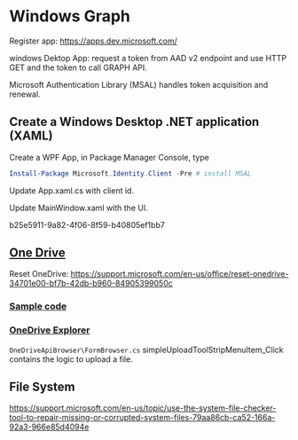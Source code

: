 # Windows Graph

Register app: <https://apps.dev.microsoft.com/>

windows Dektop App: request a token from AAD v2 endpoint and use HTTP GET and the token to call GRAPH API.

Microsoft Authentication Library (MSAL) handles token acquisition and renewal.

## Create a Windows Desktop .NET application (XAML)

Create a WPF App, in Package Manager Console, type

```powershell
Install-Package Microsoft.Identity.Client -Pre # install MSAL
```

Update App.xaml.cs with client id.

Update MainWindow.xaml with the UI.

b25e5911-9a82-4f06-8f59-b40805ef1bb7

## [One Drive](https://docs.microsoft.com/en-us/onedrive/developer/)

Reset OneDrive: <https://support.microsoft.com/en-us/office/reset-onedrive-34701e00-bf7b-42db-b960-84905399050c>

### [Sample code](https://docs.microsoft.com/en-us/onedrive/developer/sample-code)

### [OneDrive Explorer](https://github.com/OneDrive/onedrive-sample-apibrowser-dotnet)

`OneDriveApiBrowser\FormBrowser.cs` simpleUploadToolStripMenuItem_Click contains the logic to upload a file.

## File System

<https://support.microsoft.com/en-us/topic/use-the-system-file-checker-tool-to-repair-missing-or-corrupted-system-files-79aa86cb-ca52-166a-92a3-966e85d4094e>
